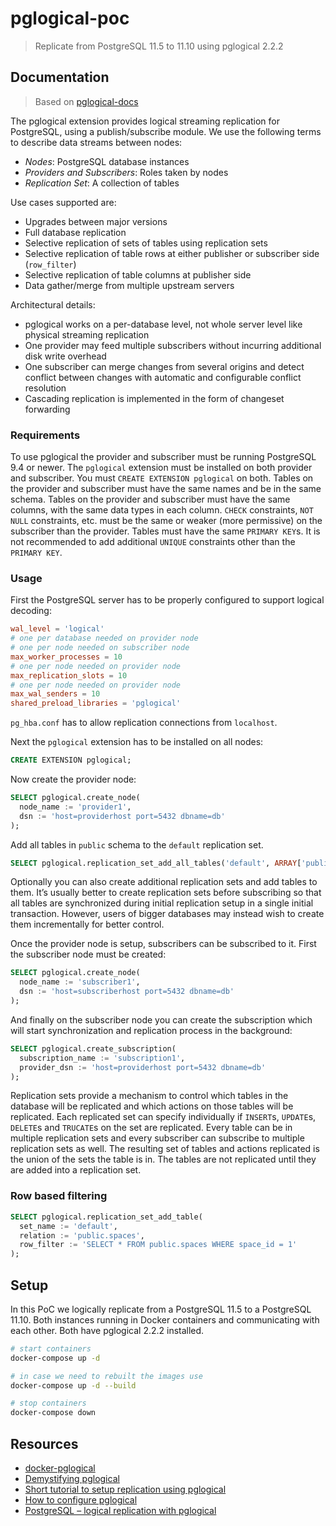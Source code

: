# pglogical-poc

> Replicate from PostgreSQL 11.5 to 11.10 using pglogical 2.2.2

## Documentation

> Based on [pglogical-docs](https://www.2ndquadrant.com/en/resources/pglogical/pglogical-docs/)

The pglogical extension provides logical streaming replication for PostgreSQL, using a publish/subscribe module. We use the following terms to describe data streams between nodes:

- _Nodes_: PostgreSQL database instances
- _Providers and Subscribers_: Roles taken by nodes
- _Replication Set_: A collection of tables

Use cases supported are:

- Upgrades between major versions
- Full database replication
- Selective replication of sets of tables using replication sets
- Selective replication of table rows at either publisher or subscriber side (`row_filter`)
- Selective replication of table columns at publisher side
- Data gather/merge from multiple upstream servers

Architectural details:

- pglogical works on a per-database level, not whole server level like physical streaming replication
- One provider may feed multiple subscribers without incurring additional disk write overhead
- One subscriber can merge changes from several origins and detect conflict between changes with automatic and configurable conflict resolution
- Cascading replication is implemented in the form of changeset forwarding

### Requirements

To use pglogical the provider and subscriber must be running PostgreSQL 9.4 or newer. The `pglogical` extension must be installed on both provider and subscriber. You must `CREATE EXTENSION pglogical` on both. Tables on the provider and subscriber must have the same names and be in the same schema. Tables on the provider and subscriber must have the same columns, with the same data types in each column. `CHECK` constraints, `NOT NULL` constraints, etc. must be the same or weaker (more permissive) on the subscriber than the provider. Tables must have the same `PRIMARY KEY`s. It is not recommended to add additional `UNIQUE` constraints other than the `PRIMARY KEY`.

### Usage

First the PostgreSQL server has to be properly configured to support logical decoding:

```conf
wal_level = 'logical'
# one per database needed on provider node
# one per node needed on subscriber node
max_worker_processes = 10
# one per node needed on provider node
max_replication_slots = 10
# one per node needed on provider node
max_wal_senders = 10
shared_preload_libraries = 'pglogical'
```

`pg_hba.conf` has to allow replication connections from `localhost`.

Next the `pglogical` extension has to be installed on all nodes:

```sql
CREATE EXTENSION pglogical;
```

Now create the provider node:

```sql
SELECT pglogical.create_node(
  node_name := 'provider1',
  dsn := 'host=providerhost port=5432 dbname=db'
);
```

Add all tables in `public` schema to the `default` replication set.

```sql
SELECT pglogical.replication_set_add_all_tables('default', ARRAY['public']);
```

Optionally you can also create additional replication sets and add tables to them. It’s usually better to create replication sets before subscribing so that all tables are synchronized during initial replication setup in a single initial transaction. However, users of bigger databases may instead wish to create them incrementally for better control.

Once the provider node is setup, subscribers can be subscribed to it. First the subscriber node must be created:

```sql
SELECT pglogical.create_node(
  node_name := 'subscriber1',
  dsn := 'host=subscriberhost port=5432 dbname=db'
);
```

And finally on the subscriber node you can create the subscription which will start synchronization and replication process in the background:

```sql
SELECT pglogical.create_subscription(
  subscription_name := 'subscription1',
  provider_dsn := 'host=providerhost port=5432 dbname=db'
);
```

Replication sets provide a mechanism to control which tables in the database will be replicated and which actions on those tables will be replicated. Each replicated set can specify individually if `INSERT`s, `UPDATE`s, `DELETE`s and `TRUCATE`s on the set are replicated. Every table can be in multiple replication sets and every subscriber can subscribe to multiple replication sets as well. The resulting set of tables and actions replicated is the union of the sets the table is in. The tables are not replicated until they are added into a replication set.

### Row based filtering

```sql
SELECT pglogical.replication_set_add_table(
  set_name := 'default',
  relation := 'public.spaces',
  row_filter := 'SELECT * FROM public.spaces WHERE space_id = 1'
);
```

## Setup

In this PoC we logically replicate from a PostgreSQL 11.5 to a PostgreSQL 11.10. Both instances running in Docker containers and communicating with each other. Both have pglogical 2.2.2 installed.

```bash
# start containers
docker-compose up -d

# in case we need to rebuilt the images use
docker-compose up -d --build

# stop containers
docker-compose down
```

## Resources

- [docker-pglogical](https://github.com/reediculous456/docker-pglogical/blob/master/Dockerfile)
- [Demystifying pglogical](http://thedumbtechguy.blogspot.com/2017/04/demystifying-pglogical-tutorial.html)
- [Short tutorial to setup replication using pglogical](https://gist.github.com/ratnakri/c22a7389d9fab788d7b8b12e2a6c337a)
- [How to configure pglogical](https://www.tutorialdba.com/2018/01/how-to-configure-pglogical-streaming.html)
- [PostgreSQL – logical replication with pglogical](https://blog.dbi-services.com/postgresql-logical-replication-with-pglogical/)
